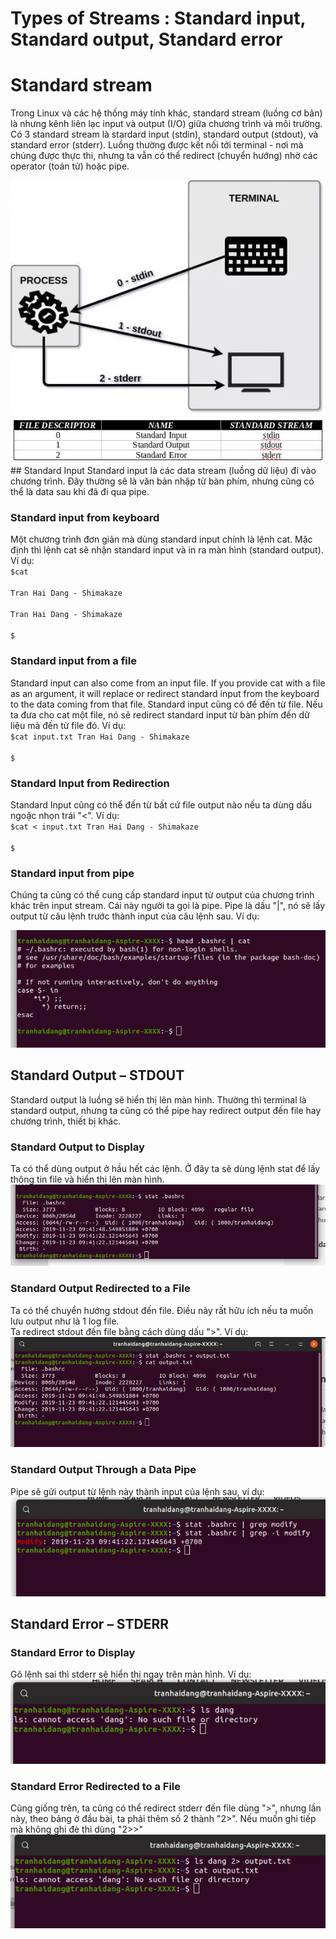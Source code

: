 ﻿#  Types of Streams : Standard input, Standard output, Standard error

# Standard stream

Trong Linux và các hệ thống máy tính khác, standard stream (luồng cơ bản) là nhưng kênh liên lạc input và output (I/O) giữa chương trình và môi trường. Có 3 standard stream là stardard input (stdin), standard output (stdout), và standard error (stderr). Luồng thường được kết nối tới terminal - nơi mà chúng được thực thi, nhưng ta vẫn có thể redirect (chuyển hướng) nhờ các operator (toán tử) hoặc pipe.

<img src = "../../Images/I. Working_On_The_Command_Line/4. Types of Streams : Standard input,Standard output, Standard error/Anh_1.jpg">
<img src = "../../Images/I. Working_On_The_Command_Line/4. Types of Streams : Standard input,Standard output, Standard error/stream-fd-table.png">
## Standard Input
Standard input là các data stream (luồng dữ liệu) đi vào chương trình. Đây thường sẽ là văn bản nhập từ bàn phím, nhưng cũng có thể là data sau khi đã đi qua pipe.

### Standard input from keyboard

Một chương trình đơn giản mà dùng standard input chính là lệnh cat. Mặc định thì lệnh cat sẽ nhận standard input và in ra màn hình (standard output).  
Ví dụ:  
<code>$cat  
Tran Hai Dang - Shimakaze  
Tran Hai Dang - Shimakaze  
$</code>  

### Standard input from a file
Standard input can also come from an input file. If you provide cat with a file as an argument, it will replace or redirect standard input from the keyboard to the data coming from that file.
Standard input cũng có để đến từ file. Nếu ta đưa cho cat một file, nó sẽ redirect standard input từ bàn phím đến dữ liệu mà đến từ file đó. Ví dụ:  
<code>$cat  input.txt
Tran Hai Dang - Shimakaze   
$</code>  

### Standard Input from Redirection
Standard Input cũng có thể đến từ bất cứ file output nào nếu ta dùng dấu ngoặc nhọn trái "<". Ví dụ:  
<code>$cat < input.txt
Tran Hai Dang - Shimakaze   
$</code>  

### Standard input from pipe

Chúng ta cũng có thể cung cấp standard input từ output của chương trình khác trên input stream. Cái này người ta gọi là pipe. Pipe là dấu "|", nó sẽ lấy output từ câu lệnh trước thành input của câu lệnh sau. Ví dụ:  

<img src = "../../Images/I. Working_On_The_Command_Line/4. Types of Streams : Standard input,Standard output, Standard error/Anh_2.png">

## Standard Output – STDOUT

Standard output là luồng sẽ hiển thị lên màn hình. Thường thì terminal là standard output, nhưng ta cũng có thể pipe hay redirect output đến file hay chương trình, thiết bị khác.

### Standard Output to Display

Ta có thể dùng output ở hầu hết các lệnh. Ở đây ta sẽ dùng lệnh stat để lấy thông tin file và hiển thị lên màn hình.
<img src = "../../Images/I. Working_On_The_Command_Line/4. Types of Streams : Standard input,Standard output, Standard error/Anh_3.png">

### Standard Output Redirected to a File

Ta có thể chuyển hướng stdout đến file. Điều này rất hữu ích nếu ta muốn lưu output như là 1 log file.  
Ta redirect stdout đến file bằng cách dùng dấu ">". Ví dụ:  
<img src = "../../Images/I. Working_On_The_Command_Line/4. Types of Streams : Standard input,Standard output, Standard error/Anh_4.png">

### Standard Output Through a Data Pipe
Pipe sẽ gửi output từ lệnh này thành input của lệnh sau, ví dụ:  
<img src = "../../Images/I. Working_On_The_Command_Line/4. Types of Streams : Standard input,Standard output, Standard error/Anh_5.png">  

## Standard Error – STDERR

### Standard Error to Display
Gõ lệnh sai thì stderr sẽ hiển thị ngay trên màn hình. Ví dụ:  
<img src = "../../Images/I. Working_On_The_Command_Line/4. Types of Streams : Standard input,Standard output, Standard error/Anh_6.png">  

### Standard Error Redirected to a File
Cũng giống trên, ta cũng có thể redirect stderr đến file dùng ">", nhưng lần này, theo bảng ở đầu bài, ta phải thêm số 2 thành "2>". Nếu muốn ghi tiếp mà không ghi đè thì dùng "2>>"
<img src = "../../Images/I. Working_On_The_Command_Line/4. Types of Streams : Standard input,Standard output, Standard error/Anh_7.png">  
 

